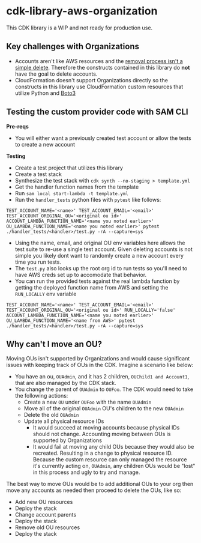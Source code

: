 # cdk-library-aws-organization

This CDK library is a WIP and not ready for production use.

## Key challenges with Organizations
- Accounts aren't like AWS resources and the [removal process isn't a simple delete](https://docs.aws.amazon.com/organizations/latest/userguide/orgs_manage_accounts_remove.html). Therefore the constructs contained in this library do **not** have the goal to delete accounts.
- CloudFormation doesn't support Organizations directly so the constructs in this library use CloudFormation custom resources that utilize Python and [Boto3](https://boto3.amazonaws.com/v1/documentation/api/latest/reference/services/organizations.html)

## Testing the custom provider code with SAM CLI

**Pre-reqs**
- You will either want a previously created test account or allow the tests to create a new account

**Testing**
- Create a test project that utilizes this library
- Create a test stack
- Synthesize the test stack with `cdk synth --no-staging > template.yml`
- Get the handler function names from the template
- Run `sam local start-lambda -t template.yml`
- Run the `handler_tests` python files with `pytest` like follows:
```
TEST_ACCOUNT_NAME='<name>' TEST_ACCOUNT_EMAIL='<email>' TEST_ACCOUNT_ORIGINAL_OU='<original ou id>' ACCOUNT_LAMBDA_FUNCTION_NAME='<name you noted earlier>' OU_LAMBDA_FUNCTION_NAME='<name you noted earlier>' pytest ./handler_tests/<handler>/test.py -rA --capture=sys
```
- Using the name, email, and original OU env variables here allows the test suite to re-use a single test account. Given deleting accounts is not simple you likely dont want to randomly create a new account every time you run tests.
- The `test.py` also looks up the root org id to run tests so you'll need to have AWS creds set up to accomodate that behavior.
- You can run the provided tests against the real lambda function by getting the deployed function name from AWS and setting the `RUN_LOCALLY` env variable
```
TEST_ACCOUNT_NAME='<name>' TEST_ACCOUNT_EMAIL='<email>' TEST_ACCOUNT_ORIGINAL_OU='<original ou id>' RUN_LOCALLY='false' ACCOUNT_LAMBDA_FUNCTION_NAME='<name you noted earlier>' OU_LAMBDA_FUNCTION_NAME='<name from AWS>' pytest ./handler_tests/<handler>/test.py -rA --capture=sys
```

## Why can't I move an OU?
Moving OUs isn't supported by Organizations and would cause significant issues with keeping track of OUs in the CDK. Imagine a scenario like below:
- You have an ou, `OUAdmin`, and it has 2 children, `OUChild1 and Account1`, that are also managed by the CDK stack.
- You change the parent of `OUAdmin` to `OUFoo`. The CDK would need to take the following actions:
  - Create a new `OU` under `OUFoo` with the name `OUAdmin`
  - Move all of the original `OUAdmin` OU's children to the new `OUAdmin`
  - Delete the old `OUAdmin`
  - Update all physical resource IDs
    - It would succeed at moving accounts because physical IDs should not change. Accounting moving between OUs is supported by Organizations
    - It would fail at moving any child OUs because they would also be recreated. Resulting in a change to physical resource ID. Because the custom resource can only managed the resource it's currently acting on, `OUAdmin`, any children OUs would be "lost" in this process and ugly to try and manage.

The best way to move OUs would be to add additional OUs to your org then move any accounts as needed then proceed to delete the OUs, like so:
- Add new OU resources
- Deploy the stack
- Change account parents
- Deploy the stack
- Remove old OU resources
- Deploy the stack
